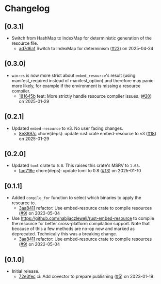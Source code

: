 # Changelog

## \[0.3.1]

- Switch from HashMap to IndexMap for deterministic generation of the resource file.
  - [ad7d6af](https://github.com/tauri-apps/winres/commit/ad7d6afa03237f9f07790ddc0161ca1620672dec) Switch to IndexMap for determinism ([#23](https://github.com/tauri-apps/winres/pull/23)) on 2025-04-24

## \[0.3.0]

- `winres` is now more strict about `embed_resource`'s result (using manifest_required instead of manifest_option) and therefore may panic more likely, for example if the environment is missing a resource compiler.
  - [181645b](https://github.com/tauri-apps/winres/commit/181645b7fdfdc96da58df7e839bc2a14897d6233) feat: More strictly handle resource compiler issues. ([#20](https://github.com/tauri-apps/winres/pull/20)) on 2025-01-29

## \[0.2.1]

- Updated `embed-resource` to v3. No user facing changes.
  - [8e8897c](https://github.com/tauri-apps/winres/commit/8e8897c470e81f211a12a45edd5534926f2c691f) chore(deps): update rust crate embed-resource to v3 ([#18](https://github.com/tauri-apps/winres/pull/18)) on 2025-01-29

## \[0.2.0]

- Updated `toml` crate to `0.8`. This raises this crate's MSRV to `1.65`.
  - [fad716e](https://github.com/tauri-apps/winres/commit/fad716eb94ee178b5e886ec280707bbc5589b029) chore(deps): update toml to 0.8 ([#13](https://github.com/tauri-apps/winres/pull/13)) on 2025-01-10

## \[0.1.1]

- Added `compile_for` function to select which binaries to apply the resource to.
  - [3aa8411](https://github.com/tauri-apps/winres/commit/3aa84115f6a80d74fd28f4f8c81ef734ccb1c37e) refactor: Use embed-resource crate to compile resources ([#9](https://github.com/tauri-apps/winres/pull/9)) on 2023-05-04
- Use https://github.com/nabijaczleweli/rust-embed-resource to compile the resource for better cross-platform compilation support. Note that because of this a few methods are no-op now and marked as deprecated. Technically this was a breaking change.
  - [3aa8411](https://github.com/tauri-apps/winres/commit/3aa84115f6a80d74fd28f4f8c81ef734ccb1c37e) refactor: Use embed-resource crate to compile resources ([#9](https://github.com/tauri-apps/winres/pull/9)) on 2023-05-04

## \[0.1.0]

- Initial release.
  - [72e3fec](https://github.com/tauri-apps/winres/commit/72e3fecc69ad4fe6eaabc53a3f714d1ef6d39ad8) ci: Add covector to prepare publishing ([#5](https://github.com/tauri-apps/winres/pull/5)) on 2023-01-19
